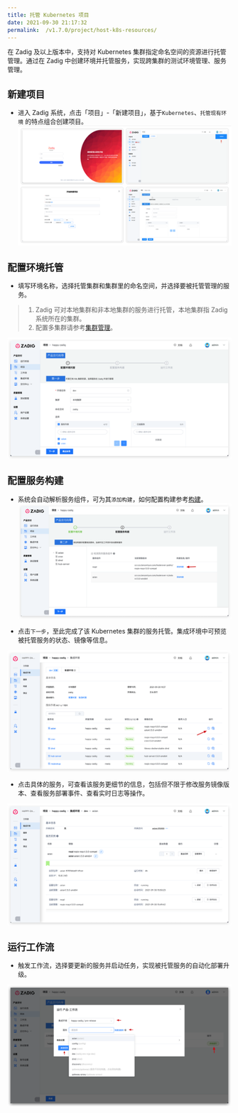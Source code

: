```yaml
---
title: 托管 Kubernetes 项目
date: 2021-09-30 21:17:32
permalink:  /v1.7.0/project/host-k8s-resources/
---
```

在 Zadig <Badge text="v1.5.0"/>及以上版本中，支持对 Kubernetes 集群指定命名空间的资源进行托管管理。通过在 Zadig 中创建环境并托管服务，实现跨集群的测试环境管理、服务管理。

## 新建项目
- 进入 Zadig 系统，点击「项目」-「新建项目」，基于`Kubernetes`、`托管现有环境` 的特点组合创建项目。
![新建托管项目](../_images/host_k8s_create_project.png)

## 配置环境托管
- 填写环境名称，选择托管集群和集群里的命名空间，并选择要被托管管理的服务。
> 1. Zadig 可对本地集群和非本地集群的服务进行托管，本地集群指 Zadig 系统所在的集群。
> 2. 配置多集群请参考[集群管理](/pages/cluster_manage/)。

![配置托管项目](../_images/env_delegate_onboarding_1.png)

## 配置服务构建
- 系统会自动解析服务组件，可为其`添加构建`，如何配置构建参考[构建](/project/build/)。
![配置托管项目](../_images/env_delegate_on_boarding_2.png)

- 点击`下一步`，至此完成了该 Kubernetes 集群的服务托管。集成环境中可预览被托管服务的状态、镜像等信息。

![环境概览](../_images/env_delegate_enviroment_overview.png)

- 点击具体的服务，可查看该服务更细节的信息，包括但不限于修改服务镜像版本、查看服务部署事件、查看实时日志等操作。

![环境概览](../_images/env_delegate_service_details.png)

## 运行工作流
- 触发工作流，选择要更新的服务并启动任务，实现被托管服务的自动化部署升级。

![触发工作流](../_images/env_delegate_start_pipeline.png)
